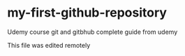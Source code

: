 # my-first-github-repository
Udemy course git and gitbhub complete guide from udemy

This file was edited remotely
